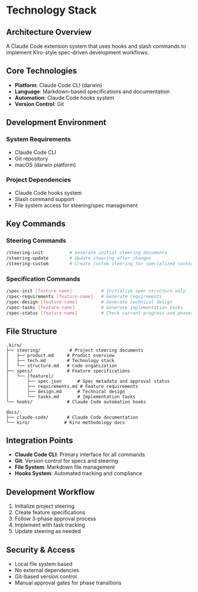 # Technology Stack

## Architecture Overview
A Claude Code extension system that uses hooks and slash commands to implement Kiro-style spec-driven development workflows.

## Core Technologies
- **Platform**: Claude Code CLI (darwin)
- **Language**: Markdown-based specifications and documentation
- **Automation**: Claude Code hooks system
- **Version Control**: Git

## Development Environment

### System Requirements
- Claude Code CLI
- Git repository
- macOS (darwin platform)

### Project Dependencies
- Claude Code hooks system
- Slash command support
- File system access for steering/spec management

## Key Commands

### Steering Commands
```bash
/steering-init          # Generate initial steering documents
/steering-update        # Update steering after changes  
/steering-custom        # Create custom steering for specialized contexts
```

### Specification Commands
```bash
/spec-init [feature-name]           # Initialize spec structure only
/spec-requirements [feature-name]   # Generate requirements
/spec-design [feature-name]         # Generate technical design
/spec-tasks [feature-name]          # Generate implementation tasks
/spec-status [feature-name]         # Check current progress and phases
```

## File Structure
```
.kiro/
├── steering/           # Project steering documents
│   ├── product.md     # Product overview
│   ├── tech.md        # Technology stack
│   └── structure.md   # Code organization
├── specs/             # Feature specifications
│   └── [feature]/
│       ├── spec.json      # Spec metadata and approval status
│       ├── requirements.md # Feature requirements
│       ├── design.md      # Technical design
│       └── tasks.md       # Implementation tasks
└── hooks/             # Claude Code automation hooks

docs/
├── claude-code/       # Claude Code documentation
└── kiro/             # Kiro methodology docs
```

## Integration Points
- **Claude Code CLI**: Primary interface for all commands
- **Git**: Version control for specs and steering
- **File System**: Markdown file management
- **Hooks System**: Automated tracking and compliance

## Development Workflow
1. Initialize project steering
2. Create feature specifications
3. Follow 3-phase approval process
4. Implement with task tracking
5. Update steering as needed

## Security & Access
- Local file system based
- No external dependencies
- Git-based version control
- Manual approval gates for phase transitions